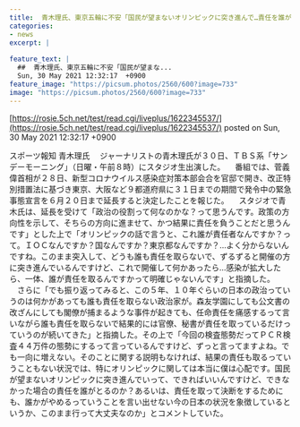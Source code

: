 ```yaml
---
title:  青木理氏、東京五輪に不安「国民が望まないオリンピックに突き進んで…責任を誰がとるのか？」 
categories:
- news
excerpt: |
  
feature_text: |
  ##  青木理氏、東京五輪に不安「国民が望まな...
  Sun, 30 May 2021 12:32:17  +0900
feature_image: "https://picsum.photos/2560/600?image=733"
image: "https://picsum.photos/2560/600?image=733"
---
```


[https://rosie.5ch.net/test/read.cgi/liveplus/1622345537/](https://rosie.5ch.net/test/read.cgi/liveplus/1622345537/)
posted on Sun, 30 May 2021 12:32:17  +0900

<!--more-->

スポーツ報知 青木理氏 　ジャーナリストの青木理氏が３０日、ＴＢＳ系「サンデーモーニング」（日曜・午前８時）にスタジオ生出演した。 　番組では、菅義偉首相が２８日、新型コロナウイルス感染症対策本部会合を官邸で開き、改正特別措置法に基づき東京、大阪など９都道府県に３１日までの期間で発令中の緊急事態宣言を６月２０日まで延長すると決定したことを報じた。 　スタジオで青木氏は、延長を受けて「政治の役割って何なのかな？って思うんです。政策の方向性を示して、そちらの方向に進ませて、かつ結果に責任を負うことだと思うんです」とした上で「オリンピックの話で言うと、これ誰が責任者なんですか？って。ＩＯＣなんですか？国なんですか？東京都なんですか？…よく分からないんですね。このまま突入して、どうも誰も責任を取らないで、ずるずると開催の方に突き進んでいるんですけど、これで開催して何かあったら…感染が拡大したら、一体、誰が責任を取るんですかって明確じゃないんです」と指摘した。 　さらに「でも振り返ってみると、この５年、１０年ぐらいの日本の政治っていうのは何かがあっても誰も責任を取らない政治家が。森友学園にしても公文書の改ざんにしても閣僚が捕まるような事件が起きても、任命責任を痛感するって言いながら誰も責任を取らないで結果的には官僚、秘書が責任を取っているだけっていうのが続いてきた」と指摘した。その上で「今回の検査態勢だってＰＣＲ検査４４万件の態勢にするって言っているんですけど、ずっと言ってますよね。でも一向に増えない。そのことに関する説明もなければ、結果の責任も取るっていうこともない状況では、特にオリンピックに関しては本当に僕は心配です。国民が望まないオリンピックに突き進んでいって、できればいいんですけど、できなかった場合の責任を誰がとるのか？あるいは、責任を取って決断をするためにも、誰かがやめるっていうことを言い出せない今の日本の状況を象徴しているというか、このまま行って大丈夫なのか」とコメントしていた。
